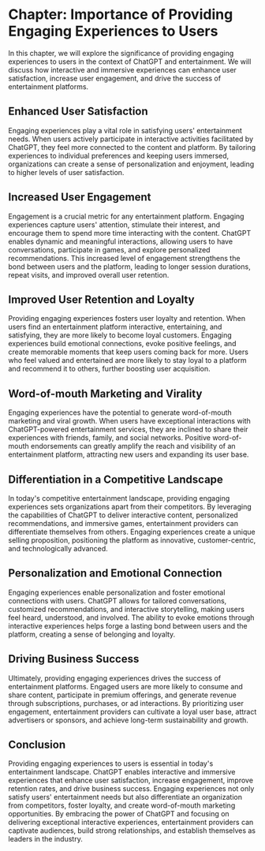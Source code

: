 Chapter: Importance of Providing Engaging Experiences to Users
==============================================================

In this chapter, we will explore the significance of providing engaging experiences to users in the context of ChatGPT and entertainment. We will discuss how interactive and immersive experiences can enhance user satisfaction, increase user engagement, and drive the success of entertainment platforms.

**Enhanced User Satisfaction**
------------------------------

Engaging experiences play a vital role in satisfying users' entertainment needs. When users actively participate in interactive activities facilitated by ChatGPT, they feel more connected to the content and platform. By tailoring experiences to individual preferences and keeping users immersed, organizations can create a sense of personalization and enjoyment, leading to higher levels of user satisfaction.

**Increased User Engagement**
-----------------------------

Engagement is a crucial metric for any entertainment platform. Engaging experiences capture users' attention, stimulate their interest, and encourage them to spend more time interacting with the content. ChatGPT enables dynamic and meaningful interactions, allowing users to have conversations, participate in games, and explore personalized recommendations. This increased level of engagement strengthens the bond between users and the platform, leading to longer session durations, repeat visits, and improved overall user retention.

**Improved User Retention and Loyalty**
---------------------------------------

Providing engaging experiences fosters user loyalty and retention. When users find an entertainment platform interactive, entertaining, and satisfying, they are more likely to become loyal customers. Engaging experiences build emotional connections, evoke positive feelings, and create memorable moments that keep users coming back for more. Users who feel valued and entertained are more likely to stay loyal to a platform and recommend it to others, further boosting user acquisition.

**Word-of-mouth Marketing and Virality**
----------------------------------------

Engaging experiences have the potential to generate word-of-mouth marketing and viral growth. When users have exceptional interactions with ChatGPT-powered entertainment services, they are inclined to share their experiences with friends, family, and social networks. Positive word-of-mouth endorsements can greatly amplify the reach and visibility of an entertainment platform, attracting new users and expanding its user base.

**Differentiation in a Competitive Landscape**
----------------------------------------------

In today's competitive entertainment landscape, providing engaging experiences sets organizations apart from their competitors. By leveraging the capabilities of ChatGPT to deliver interactive content, personalized recommendations, and immersive games, entertainment providers can differentiate themselves from others. Engaging experiences create a unique selling proposition, positioning the platform as innovative, customer-centric, and technologically advanced.

**Personalization and Emotional Connection**
--------------------------------------------

Engaging experiences enable personalization and foster emotional connections with users. ChatGPT allows for tailored conversations, customized recommendations, and interactive storytelling, making users feel heard, understood, and involved. The ability to evoke emotions through interactive experiences helps forge a lasting bond between users and the platform, creating a sense of belonging and loyalty.

**Driving Business Success**
----------------------------

Ultimately, providing engaging experiences drives the success of entertainment platforms. Engaged users are more likely to consume and share content, participate in premium offerings, and generate revenue through subscriptions, purchases, or ad interactions. By prioritizing user engagement, entertainment providers can cultivate a loyal user base, attract advertisers or sponsors, and achieve long-term sustainability and growth.

Conclusion
----------

Providing engaging experiences to users is essential in today's entertainment landscape. ChatGPT enables interactive and immersive experiences that enhance user satisfaction, increase engagement, improve retention rates, and drive business success. Engaging experiences not only satisfy users' entertainment needs but also differentiate an organization from competitors, foster loyalty, and create word-of-mouth marketing opportunities. By embracing the power of ChatGPT and focusing on delivering exceptional interactive experiences, entertainment providers can captivate audiences, build strong relationships, and establish themselves as leaders in the industry.
